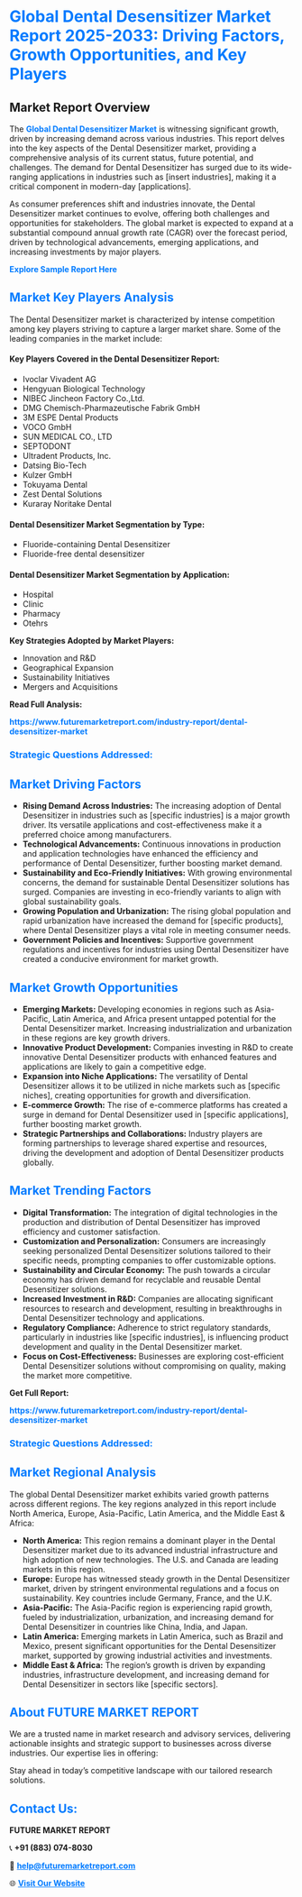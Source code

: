 <h1 style="color: #007BFF;">Global Dental Desensitizer Market Report 2025-2033: Driving Factors, Growth Opportunities, and Key Players</h1>

<section id="overview">
<h2>Market Report Overview</h2>
<p>The <a href="https://www.futuremarketreport.com/industry-report/dental-desensitizer-market" style="color: #007BFF; text-decoration: none;"><strong>Global Dental Desensitizer Market</strong></a> is witnessing significant growth, driven by increasing demand across various industries. This report delves into the key aspects of the Dental Desensitizer market, providing a comprehensive analysis of its current status, future potential, and challenges. The demand for Dental Desensitizer has surged due to its wide-ranging applications in industries such as [insert industries], making it a critical component in modern-day [applications].</p>
<p>As consumer preferences shift and industries innovate, the Dental Desensitizer market continues to evolve, offering both challenges and opportunities for stakeholders. The global market is expected to expand at a substantial compound annual growth rate (CAGR) over the forecast period, driven by technological advancements, emerging applications, and increasing investments by major players.</p>
</section>

<section id="overview">
<p><a href="https://www.futuremarketreport.com/request-sample/reportId=78822" style="color: #007BFF; text-decoration: none;"><strong>Explore Sample Report Here</strong></a></p>
</section>

<section id="key-players">
<h2 style="color: #007BFF;">Market Key Players Analysis</h2>
<p>The Dental Desensitizer market is characterized by intense competition among key players striving to capture a larger market share. Some of the leading companies in the market include:</p>
<h4>Key Players Covered in the Dental Desensitizer Report:</h4>
<ul><li>Ivoclar Vivadent AG</li><li>Hengyuan Biological Technology</li><li>NIBEC Jincheon Factory Co.,Ltd.</li><li>DMG Chemisch-Pharmazeutische Fabrik GmbH</li><li>3M ESPE Dental Products</li><li>VOCO GmbH</li><li>SUN MEDICAL CO., LTD</li><li>SEPTODONT</li><li>Ultradent Products, Inc.</li><li>Datsing Bio-Tech</li><li>Kulzer GmbH</li><li>Tokuyama Dental</li><li>Zest Dental Solutions</li><li>Kuraray Noritake Dental</li></ul>
<h4>Dental Desensitizer Market Segmentation by Type:</h4>
<ul><li>Fluoride-containing Dental Desensitizer</li><li>Fluoride-free dental desensitizer</li></ul>

<h4>Dental Desensitizer Market Segmentation by Application:</h4>
<ul><li>Hospital</li><li>Clinic</li><li>Pharmacy</li><li>Otehrs</li></ul>
<p><strong>Key Strategies Adopted by Market Players:</strong></p>
<ul>
<li>Innovation and R&D</li>
<li>Geographical Expansion</li>
<li>Sustainability Initiatives</li>
<li>Mergers and Acquisitions</li>
</ul>
</section>

<section>
<p><strong>Read Full Analysis: </strong></p><a href="https://www.futuremarketreport.com/industry-report/dental-desensitizer-market" style="color: #007BFF; text-decoration: none;"><strong>https://www.futuremarketreport.com/industry-report/dental-desensitizer-market</strong></a>
<h3 style="color: #007BFF;">Strategic Questions Addressed:</h3>
</section>

<section id="driving-factors">
<h2 style="color: #007BFF;">Market Driving Factors</h2>
<ul>
<li><strong>Rising Demand Across Industries:</strong> The increasing adoption of Dental Desensitizer in industries such as [specific industries] is a major growth driver. Its versatile applications and cost-effectiveness make it a preferred choice among manufacturers.</li>
<li><strong>Technological Advancements:</strong> Continuous innovations in production and application technologies have enhanced the efficiency and performance of Dental Desensitizer, further boosting market demand.</li>
<li><strong>Sustainability and Eco-Friendly Initiatives:</strong> With growing environmental concerns, the demand for sustainable Dental Desensitizer solutions has surged. Companies are investing in eco-friendly variants to align with global sustainability goals.</li>
<li><strong>Growing Population and Urbanization:</strong> The rising global population and rapid urbanization have increased the demand for [specific products], where Dental Desensitizer plays a vital role in meeting consumer needs.</li>
<li><strong>Government Policies and Incentives:</strong> Supportive government regulations and incentives for industries using Dental Desensitizer have created a conducive environment for market growth.</li>
</ul>
</section>

<section id="growth-opportunities">
<h2 style="color: #007BFF;">Market Growth Opportunities</h2>
<ul>
<li><strong>Emerging Markets:</strong> Developing economies in regions such as Asia-Pacific, Latin America, and Africa present untapped potential for the Dental Desensitizer market. Increasing industrialization and urbanization in these regions are key growth drivers.</li>
<li><strong>Innovative Product Development:</strong> Companies investing in R&D to create innovative Dental Desensitizer products with enhanced features and applications are likely to gain a competitive edge.</li>
<li><strong>Expansion into Niche Applications:</strong> The versatility of Dental Desensitizer allows it to be utilized in niche markets such as [specific niches], creating opportunities for growth and diversification.</li>
<li><strong>E-commerce Growth:</strong> The rise of e-commerce platforms has created a surge in demand for Dental Desensitizer used in [specific applications], further boosting market growth.</li>
<li><strong>Strategic Partnerships and Collaborations:</strong> Industry players are forming partnerships to leverage shared expertise and resources, driving the development and adoption of Dental Desensitizer products globally.</li>
</ul>
</section>

<section id="trending-factors">
<h2 style="color: #007BFF;">Market Trending Factors</h2>
<ul>
<li><strong>Digital Transformation:</strong> The integration of digital technologies in the production and distribution of Dental Desensitizer has improved efficiency and customer satisfaction.</li>
<li><strong>Customization and Personalization:</strong> Consumers are increasingly seeking personalized Dental Desensitizer solutions tailored to their specific needs, prompting companies to offer customizable options.</li>
<li><strong>Sustainability and Circular Economy:</strong> The push towards a circular economy has driven demand for recyclable and reusable Dental Desensitizer solutions.</li>
<li><strong>Increased Investment in R&D:</strong> Companies are allocating significant resources to research and development, resulting in breakthroughs in Dental Desensitizer technology and applications.</li>
<li><strong>Regulatory Compliance:</strong> Adherence to strict regulatory standards, particularly in industries like [specific industries], is influencing product development and quality in the Dental Desensitizer market.</li>
<li><strong>Focus on Cost-Effectiveness:</strong> Businesses are exploring cost-efficient Dental Desensitizer solutions without compromising on quality, making the market more competitive.</li>
</ul>
</section>

<section>
<p><strong>Get Full Report: </strong></p><a href="https://www.futuremarketreport.com/industry-report/dental-desensitizer-market" style="color: #007BFF; text-decoration: none;"><strong>https://www.futuremarketreport.com/industry-report/dental-desensitizer-market</strong></a>
<h3 style="color: #007BFF;">Strategic Questions Addressed:</h3>
</section>


<section id="regional-analysis">
<h2 style="color: #007BFF;">Market Regional Analysis</h2>
<p>The global Dental Desensitizer market exhibits varied growth patterns across different regions. The key regions analyzed in this report include North America, Europe, Asia-Pacific, Latin America, and the Middle East & Africa:</p>
<ul>
<li><strong>North America:</strong> This region remains a dominant player in the Dental Desensitizer market due to its advanced industrial infrastructure and high adoption of new technologies. The U.S. and Canada are leading markets in this region.</li>
<li><strong>Europe:</strong> Europe has witnessed steady growth in the Dental Desensitizer market, driven by stringent environmental regulations and a focus on sustainability. Key countries include Germany, France, and the U.K.</li>
<li><strong>Asia-Pacific:</strong> The Asia-Pacific region is experiencing rapid growth, fueled by industrialization, urbanization, and increasing demand for Dental Desensitizer in countries like China, India, and Japan.</li>
<li><strong>Latin America:</strong> Emerging markets in Latin America, such as Brazil and Mexico, present significant opportunities for the Dental Desensitizer market, supported by growing industrial activities and investments.</li>
<li><strong>Middle East & Africa:</strong> The region’s growth is driven by expanding industries, infrastructure development, and increasing demand for Dental Desensitizer in sectors like [specific sectors].</li>
</ul>
</section>

<footer>
<h2 style="color: #007BFF;">About FUTURE MARKET REPORT</h2>
<p>We are a trusted name in market research and advisory services, delivering actionable insights and strategic support to businesses across diverse industries. Our expertise lies in offering:</p>

<p>Stay ahead in today’s competitive landscape with our tailored research solutions.</p>

<h2 style="color: #007BFF;">Contact Us:</h2>
<p><strong>FUTURE MARKET REPORT</strong></p>
<p>📞 <strong>+91 (883) 074-8030</strong></p>
<p>📧 <strong><a href="mailto:help@futuremarketreport.com" style="color: #007BFF;">help@futuremarketreport.com</a></strong></p>
<p>🌐 <strong><a href="https://www.futuremarketreport.com/" style="color: #007BFF;">Visit Our Website</a></strong></p>
</footer>